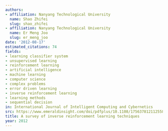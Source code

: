 ```yaml
---
authors:
- affiliation: Nanyang Technological University
  name: Shao Zhifei
  slug: shao_zhifei
- affiliation: Nanyang Technological University
  name: Er Meng Joo
  slug: er_meng_joo
date: '2012-08-17'
estimated_citations: 74
fields:
- learning classifier system
- unsupervised learning
- reinforcement learning
- artificial intelligence
- machine learning
- computer science
- complex problems
- error driven learning
- inverse reinforcement learning
- learning methods
- sequential decision
in: International Journal of Intelligent Computing and Cybernetics
src: https://www.emeraldinsight.com/doi/pdfplus/10.1108/17563781211255862
title: A survey of inverse reinforcement learning techniques
year: 2012
---
```

